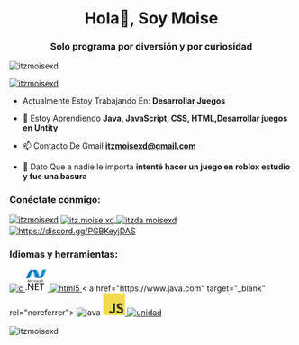 <h1 align="center">Hola👋, Soy Moise</h1>
<h3 align="center">Solo programa por diversión y por curiosidad</h3>

<p align="left"> <img src="https ://komarev.com/ghpvc/?username=itzmoisexd&label=Profile%20views&color=0e75b6&style=flat" alt="itzmoisexd" /> </p>

<p align="left"> <a href="https:// twitter.com/itzmoisexd" target="blank"><img src="https://img.shields.io/twitter/follow/itzmoisexd?logo=twitter&style=for-the-badge" alt="itzmoisexd" /> </a> </p>

- Actualmente Estoy Trabajando En: **Desarrollar Juegos**

- 📖 Estoy Aprendiendo **Java, JavaScript, CSS, HTML,Desarrollar juegos en Untity**

- 📫 Contacto De Gmail **itzmoisexd@gmail.com**

- 🤨 Dato Que a nadie le importa **intenté hacer un juego en roblox estudio y fue una basura**

<h3 align="left">Conéctate conmigo:</h3>
<p align="left">
<a href="https://twitter.com/itzmoisexd" target="blank"><img align=" centro" src="https://raw.githubusercontent.com/rahuldkjain/github-profile-readme-generator/master/src/images/icons/Social/twitter.svg" alt="itzmoisexd" altura="30" ancho ="40" /></a>
<a href="https://instagram.com/itz.moise.xd" target="blank"><img align="center" src="https://raw .githubusercontent.com/rahuldkjain/github-profile-readme-generator/master/src/images/icons/Social/instagram.svg" alt="itz.moise.xd" height="30" width="40" /> </a>
<a href="https://www.youtube.com/c/itzda moisexd" target="blank"><img align="center" src="https://raw.githubusercontent.com/rahuldkjain/github- profile-readme-generator/master/src/images/icons/Social/youtube.svg" alt="itzda moisexd" height="30" width="40" /></a>
<a href="https:/ /discord.gg/https://discord.gg/PGBKeyjDAS" target="blank"><img align="center" src="https://raw.githubusercontent.com/rahuldkjain/github-profile-readme-generator /master/src/images/icons/Social/discord.svg" alt="https://discord.gg/PGBKeyjDAS" height="30" width="40" /></a>
</p>

<h3 align="left">Idiomas y herramientas:</h3>
<p align="left"> <a href="https://www.cprogramming.com/" target="_blank" rel="noreferrer"> <img src="https://raw.githubusercontent.com/ devicons/devicon/master/icons/c/c-original.svg" alt="c" width="40" height="40"/> </a> <a href="https://dotnet.microsoft. com/" target="_blank" rel="noreferrer"> <img src="https://raw.githubusercontent.com/devicons/devicon/master/icons/dot-net/dot-net-original-wordmark.svg " alt="dotnet" width="40" height="40"/> </a> <a href="https://www.w3.org/html/" target="_blank" rel="noreferrer" > <img origen="https://raw.githubusercontent.com/devicons/devicon/master/icons/html5/html5-original-wordmark.svg" alt="html5" width="40" height="40"/> </a> < a href="https://www.java.com" target="_blank" rel="noreferrer"> <img src="https://raw.githubusercontent.com/devicons/devicon/master/icons/java/ java-original.svg" alt="java" width="40" height="40"/> </a> <a href="https://developer.mozilla.org/en-US/docs/Web/ JavaScript" target="_blank" rel="noreferrer"> <img src="https://raw.githubusercontent.com/devicons/devicon/master/icons/javascript/javascript-original.svg" alt="javascript" ancho ="40"height="40"/> </a> <a href="https://unity.com/" target="_blank" rel="noreferrer"> <img src="https://www.vectorlogo.zone /logos/unity3d/unity3d-icon.svg" alt="unidad" ancho="40" altura="40"/> </a> </p>

<p> <img align="center" src="https://github-readme-stats.vercel.app/api?username=itzmoisexd&show_icons=true&locale=en" alt="itzmoisexd" /></p>
